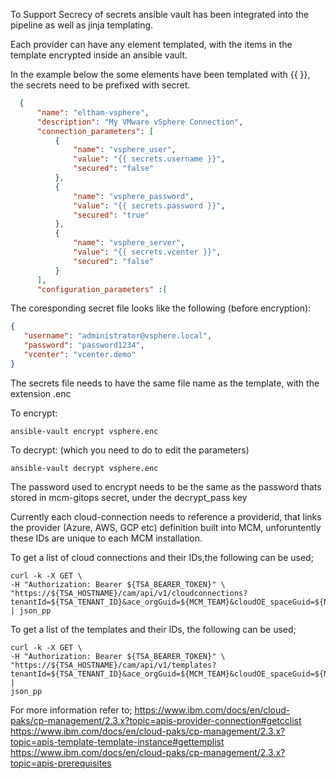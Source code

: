 To Support Secrecy of secrets ansible vault has been integrated into the pipeline as well as jinja templating.

Each provider can have any element templated, with the items in the template encrypted inside an ansible vault.

In the example below the some elements have been templated with {{ }}, the secrets need to be prefixed with secret.

```json
  {
      "name": "eltham-vsphere",
      "description": "My VMware vSphere Connection",
      "connection_parameters": [
          {
              "name": "vsphere_user",
              "value": "{{ secrets.username }}",
              "secured": "false"
          },
          {
              "name": "vsphere_password",
              "value": "{{ secrets.password }}",
              "secured": "true"
          },
          {
              "name": "vsphere_server",
              "value": "{{ secrets.vcenter }}",
              "secured": "false"
          }
      ],
      "configuration_parameters" :[
```

The coresponding secret file looks like the following (before encryption):
```json
{
   "username": "administrator@vsphere.local",
   "password": "password1234",
   "vcenter": "vcenter.demo"
}
```
The secrets file needs to have the same file name as the template, with the extension .enc 

To encrypt:
```
ansible-vault encrypt vsphere.enc
```

To decrypt: (which you need to do to edit the parameters)
```
ansible-vault decrypt vsphere.enc
```
The password used to encrypt needs to be the same as the password thats stored in mcm-gitops secret, under the decrypt_pass key

Currently each cloud-connection needs to reference a providerid, that links the provider (Azure, AWS, GCP etc) definition built into MCM, unforuntently these IDs are unique to each MCM installation. 

To get a list of cloud connections and their IDs,the following can be used;
```
curl -k -X GET \
-H "Authorization: Bearer ${TSA_BEARER_TOKEN}" \
"https://${TSA_HOSTNAME}/cam/api/v1/cloudconnections?tenantId=${TSA_TENANT_ID}&ace_orgGuid=${MCM_TEAM}&cloudOE_spaceGuid=${NAMESPACE}" | json_pp
```

To get a list of the templates and their IDs, the following can be used;
```
curl -k -X GET \
-H "Authorization: Bearer ${TSA_BEARER_TOKEN}" \
"https://${TSA_HOSTNAME}/cam/api/v1/templates?tenantId=${TSA_TENANT_ID}&ace_orgGuid=${MCM_TEAM}&cloudOE_spaceGuid=${NAMESPACE}" |
json_pp
```
For more information refer to;
https://www.ibm.com/docs/en/cloud-paks/cp-management/2.3.x?topic=apis-provider-connection#getcclist
https://www.ibm.com/docs/en/cloud-paks/cp-management/2.3.x?topic=apis-template-template-instance#gettemplist
https://www.ibm.com/docs/en/cloud-paks/cp-management/2.3.x?topic=apis-prerequisites
